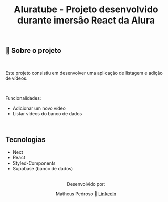 <h1 align="center">Aluratube - Projeto desenvolvido durante imersão React da Alura</h1>

<div  display='flex'>
</br>

## 🚀 Sobre o projeto

</br>

Este projeto consistiu em desenvolver uma aplicação de listagem e adição de vídeos.

</br>

Funcionalidades:

- Adicionar um novo vídeo
- Listar vídeos do banco de dados

</br>

## Tecnologias

- Next
- React
- Styled-Components
- Supabase (banco de dados)

</br>

<div align='center'>
Desenvolvido por:
</br>

Matheus Pedroso 👋 [Linkedin](https://www.linkedin.com/in/matheuspedrosoo/)
<br>

</div>
